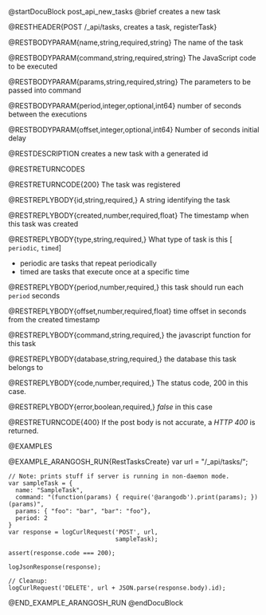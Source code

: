 
@startDocuBlock post_api_new_tasks
@brief creates a new task

@RESTHEADER{POST /_api/tasks, creates a task, registerTask}

@RESTBODYPARAM{name,string,required,string}
The name of the task

@RESTBODYPARAM{command,string,required,string}
The JavaScript code to be executed

@RESTBODYPARAM{params,string,required,string}
The parameters to be passed into command

@RESTBODYPARAM{period,integer,optional,int64}
number of seconds between the executions

@RESTBODYPARAM{offset,integer,optional,int64}
Number of seconds initial delay 

@RESTDESCRIPTION
creates a new task with a generated id

@RESTRETURNCODES

@RESTRETURNCODE{200}
The task was registered

@RESTREPLYBODY{id,string,required,}
A string identifying the task

@RESTREPLYBODY{created,number,required,float}
The timestamp when this task was created

@RESTREPLYBODY{type,string,required,}
What type of task is this [ `periodic`, `timed`]
  - periodic are tasks that repeat periodically
  - timed are tasks that execute once at a specific time

@RESTREPLYBODY{period,number,required,}
this task should run each `period` seconds

@RESTREPLYBODY{offset,number,required,float}
time offset in seconds from the created timestamp

@RESTREPLYBODY{command,string,required,}
the javascript function for this task

@RESTREPLYBODY{database,string,required,}
the database this task belongs to

@RESTREPLYBODY{code,number,required,}
The status code, 200 in this case.

@RESTREPLYBODY{error,boolean,required,}
*false* in this case

@RESTRETURNCODE{400}
If the post body is not accurate, a *HTTP 400* is returned.

@EXAMPLES

@EXAMPLE_ARANGOSH_RUN{RestTasksCreate}
    var url = "/_api/tasks/";

    // Note: prints stuff if server is running in non-daemon mode.
    var sampleTask = {
      name: "SampleTask",
      command: "(function(params) { require('@arangodb').print(params); })(params)",
      params: { "foo": "bar", "bar": "foo"},
      period: 2
    }
    var response = logCurlRequest('POST', url,
                                  sampleTask);

    assert(response.code === 200);

    logJsonResponse(response);

    // Cleanup:
    logCurlRequest('DELETE', url + JSON.parse(response.body).id);

@END_EXAMPLE_ARANGOSH_RUN
@endDocuBlock
